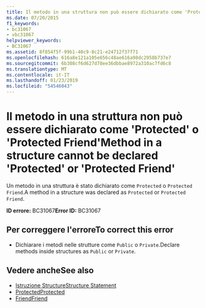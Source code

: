```yaml
---
title: Il metodo in una struttura non può essere dichiarato come 'Protected' o 'Protected Friend'
ms.date: 07/20/2015
f1_keywords:
- bc31067
- vbc31067
helpviewer_keywords:
- BC31067
ms.assetid: 8f854f5f-99b1-40c9-8c21-e24712f37f71
ms.openlocfilehash: 616a8e121a105e656c48ae616a98dc2958b737e7
ms.sourcegitcommit: 6b308cf6d627d78ee36dbbae8972a310ac7fd6c8
ms.translationtype: MT
ms.contentlocale: it-IT
ms.lasthandoff: 01/23/2019
ms.locfileid: "54546043"
---
```

# <a name="method-in-a-structure-cannot-be-declared-protected-or-protected-friend"></a><span data-ttu-id="1210a-102">Il metodo in una struttura non può essere dichiarato come 'Protected' o 'Protected Friend'</span><span class="sxs-lookup"><span data-stu-id="1210a-102">Method in a structure cannot be declared 'Protected' or 'Protected Friend'</span></span>
<span data-ttu-id="1210a-103">Un metodo in una struttura è stato dichiarato come `Protected` o `Protected Friend`.</span><span class="sxs-lookup"><span data-stu-id="1210a-103">A method in a structure was declared as `Protected` or `Protected Friend`.</span></span>  
  
 <span data-ttu-id="1210a-104">**ID errore:** BC31067</span><span class="sxs-lookup"><span data-stu-id="1210a-104">**Error ID:** BC31067</span></span>  
  
## <a name="to-correct-this-error"></a><span data-ttu-id="1210a-105">Per correggere l'errore</span><span class="sxs-lookup"><span data-stu-id="1210a-105">To correct this error</span></span>  
  
-   <span data-ttu-id="1210a-106">Dichiarare i metodi nelle strutture come `Public` o `Private`.</span><span class="sxs-lookup"><span data-stu-id="1210a-106">Declare methods inside structures as `Public` or `Private`.</span></span>  
  
## <a name="see-also"></a><span data-ttu-id="1210a-107">Vedere anche</span><span class="sxs-lookup"><span data-stu-id="1210a-107">See also</span></span>
- [<span data-ttu-id="1210a-108">Istruzione Structure</span><span class="sxs-lookup"><span data-stu-id="1210a-108">Structure Statement</span></span>](../../visual-basic/language-reference/statements/structure-statement.md)
- [<span data-ttu-id="1210a-109">Protected</span><span class="sxs-lookup"><span data-stu-id="1210a-109">Protected</span></span>](../../visual-basic/language-reference/modifiers/protected.md)
- [<span data-ttu-id="1210a-110">Friend</span><span class="sxs-lookup"><span data-stu-id="1210a-110">Friend</span></span>](../../visual-basic/language-reference/modifiers/friend.md)
